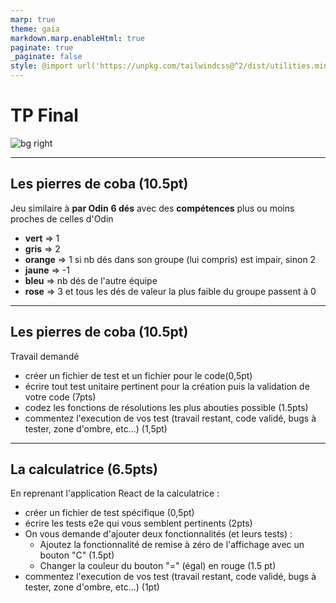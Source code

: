 ```yaml
---
marp: true
theme: gaia
markdown.marp.enableHtml: true
paginate: true
_paginate: false
style: @import url('https://unpkg.com/tailwindcss@^2/dist/utilities.min.css');
---
```


<style>
  section {
    background-color: #fefefe;
    color: #333;
  }
</style>

<!-- _class: lead -->
<!-- _color: #555 -->

# TP Final

![bg right](https://k49.fr.nf/content/images/size/w1000/2020/02/Microsoft-is-in-talks-to-buy-GitHub.jpeg)

---

## Les pierres de coba (10.5pt)

Jeu similaire à **par Odin**
**6 dés** avec des **compétences** plus ou moins proches de celles d'Odin

- **vert** => 1
- **gris** => 2
- **orange** => 1 si nb dés dans son groupe (lui compris) est impair, sinon 2
- **jaune** => -1
- **bleu** => nb dés de l'autre équipe
- **rose** => 3 et tous les dés de valeur la plus faible du groupe passent à 0

---

## Les pierres de coba (10.5pt)

Travail demandé

- créer un fichier de test et un fichier pour le code(0,5pt)
- écrire tout test unitaire pertinent pour la création puis la validation de votre code (7pts)
- codez les fonctions de résolutions les plus abouties possible (1.5pts)
- commentez l'execution de vos test (travail restant, code validé, bugs à tester, zone d'ombre, etc...) (1,5pt)


---

## La calculatrice (6.5pts)

En reprenant l'application React de la calculatrice :

- créer un fichier de test spécifique (0,5pt)
- écrire les tests e2e qui vous semblent pertinents (2pts)
- On vous demande d'ajouter deux fonctionnalités (et leurs tests) :
    - Ajoutez la fonctionnalité de remise à zéro de l'affichage avec un bouton "C" (1.5pt)
    - Changer la couleur du bouton "=" (égal) en rouge (1.5 pt)
- commentez l'execution de vos test (travail restant, code validé, bugs à tester, zone d'ombre, etc...) (1pt)
